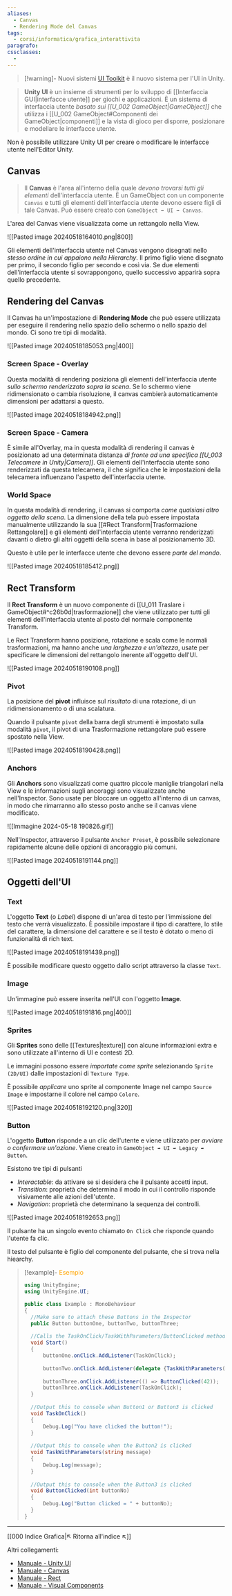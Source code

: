 ```yaml
---
aliases:
  - Canvas
  - Rendering Mode del Canvas
tags:
  - corsi/informatica/grafica_interattivita
paragrafo: 
cssclasses:
  - 
---
```

> [!warning]- Nuovi sistemi
>[UI Toolkit](https://docs.unity3d.com/Manual/UIElements.html) è il nuovo sistema per l'UI in Unity.

>**Unity UI** è un insieme di strumenti per lo sviluppo di [[Interfaccia GUI|interfacce utente]] per giochi e applicazioni. È un sistema di interfaccia utente *basato sui [[U_002 GameObject|GameObject]]* che utilizza i [[U_002 GameObject#Componenti dei GameObject|componenti]] e la vista di gioco per disporre, posizionare e modellare le interfacce utente. 

Non è possibile utilizzare Unity UI per creare o modificare le interfacce utente nell'Editor Unity. 

## Canvas
>Il **Canvas** è l'area all'interno della quale *devono trovarsi tutti gli elementi* dell'interfaccia utente. È un GameObject con un componente `Canvas` e tutti gli elementi dell'interfaccia utente devono essere figli di tale Canvas. Può essere creato con `GameObject ➡️ UI ➡️ Canvas`.

L'area del Canvas viene visualizzata come un rettangolo nella View.

![[Pasted image 20240518164010.png|800]]

Gli elementi dell'interfaccia utente nel Canvas vengono disegnati nello *stesso ordine in cui appaiono nella Hierarchy*. Il primo figlio viene disegnato per primo, il secondo figlio per secondo e così via. Se due elementi dell'interfaccia utente si sovrappongono, quello successivo apparirà sopra quello precedente.

## Rendering del Canvas
Il Canvas ha un'impostazione di **Rendering Mode** che può essere utilizzata per eseguire il rendering nello spazio dello schermo o nello spazio del mondo. Ci sono tre tipi di modalità.

![[Pasted image 20240518185053.png|400]]

### Screen Space - Overlay
Questa modalità di rendering posiziona gli elementi dell'interfaccia utente *sullo schermo renderizzato sopra la scena*. Se lo schermo viene ridimensionato o cambia risoluzione, il canvas cambierà automaticamente dimensioni per adattarsi a questo.

![[Pasted image 20240518184942.png]]

### Screen Space - Camera
È simile all'Overlay, ma in questa modalità di rendering il canvas è posizionato ad una determinata distanza *di fronte ad una specifica [[U_003 Telecamere in Unity|Camera]]*. Gli elementi dell'interfaccia utente sono renderizzati da questa telecamera, il che significa che le impostazioni della telecamera influenzano l'aspetto dell'interfaccia utente. 

### World Space
In questa modalità di rendering, il canvas si comporta *come qualsiasi altro oggetto della scena*. La dimensione della tela può essere impostata manualmente utilizzando la sua [[#Rect Transform|Trasformazione Rettangolare]] e gli elementi dell'interfaccia utente verranno renderizzati davanti o dietro gli altri oggetti della scena in base al posizionamento 3D. 

Questo è utile per le interfacce utente che devono essere *parte del mondo*.

![[Pasted image 20240518185412.png]]

## Rect Transform
Il **Rect Transform** è un nuovo componente di [[U_011 Traslare i GameObject#^c26b0d|trasformazione]] che viene utilizzato per tutti gli elementi dell'interfaccia utente al posto del normale componente Transform.

Le Rect Transform hanno posizione, rotazione e scala come le normali trasformazioni, ma hanno anche *una larghezza e un'altezza*, usate per specificare le dimensioni del rettangolo inerente all'oggetto dell'UI.

![[Pasted image 20240518190108.png]]

### Pivot
La posizione del **pivot** influisce sul *risultato* di una rotazione, di un ridimensionamento o di una scalatura. 

Quando il pulsante `pivot` della barra degli strumenti è impostato sulla modalità `pivot`, il pivot di una Trasformazione rettangolare può essere spostato nella View.

![[Pasted image 20240518190428.png]]

### Anchors

Gli **Anchors** sono visualizzati come quattro piccole maniglie triangolari nella View e le informazioni sugli ancoraggi sono visualizzate anche nell'Inspector.
Sono usate per bloccare un oggetto all'interno di un canvas, in modo che rimarranno allo stesso posto anche se il canvas viene modificato.

![[Immagine 2024-05-18 190826.gif]]

Nell'Inspector, attraverso il pulsante `Anchor Preset`, è possibile selezionare rapidamente alcune delle opzioni di ancoraggio più comuni.

![[Pasted image 20240518191144.png]]

## Oggetti dell'UI

### Text
L'oggetto **Text** (o *Label*) dispone di un'area di testo per l'immissione del testo che verrà visualizzato. È possibile impostare il tipo di carattere, lo stile del carattere, la dimensione del carattere e se il testo è dotato o meno di funzionalità di rich text.

![[Pasted image 20240518191439.png]]

È possibile modificare questo oggetto dallo script attraverso la classe `Text`.

### Image
Un'immagine può essere inserita nell'UI con l'oggetto **Image**.

![[Pasted image 20240518191816.png|400]]

### Sprites
Gli **Sprites** sono delle [[Textures|texture]] con alcune informazioni extra e sono utilizzate all'interno di UI e contesti 2D.

Le immagini possono essere *importate come sprite* selezionando `Sprite (2D/UI)` dalle impostazioni di `Texture Type`.

È possibile *applicare* uno sprite al componente Image nel campo `Source Image` e impostarne il colore nel campo `Colore`.



![[Pasted image 20240518192120.png|320]]

### Button

L'oggetto **Button** risponde a un clic dell'utente e viene utilizzato per *avviare o confermare un'azione*. Viene creato in `GameObject ➡️ UI ➡️ Legacy ➡️ Button`.

Esistono tre tipi di pulsanti
- *Interactable*: da attivare se si desidera che il pulsante accetti input.
- *Transition*: proprietà che determina il modo in cui il controllo risponde visivamente alle azioni dell'utente.
- *Navigation*: proprietà che determinano la sequenza dei controlli.

![[Pasted image 20240518192653.png]]

Il pulsante ha un singolo evento chiamato `On Click` che risponde quando l'utente fa clic.

Il testo del pulsante è figlio del componente del pulsante, che si trova nella hiearchy.

> [!example]- <font color="orange">Esempio</font>
>```CS
>using UnityEngine;
>using UnityEngine.UI;
>
>public class Example : MonoBehaviour 
>{
>	//Make sure to attach these Buttons in the Inspector
>	public Button buttonOne, buttonTwo, buttonThree;
>	
>	//Calls the TaskOnClick/TaskWithParameters/ButtonClicked method when you click the Button
>	void Start() 
>	{ 
>		buttonOne.onClick.AddListener(TaskOnClick);
>		
>		buttonTwo.onClick.AddListener(delegate {TaskWithParameters("Hello"); });
>		
>		buttonThree.onClick.AddListener(() => ButtonClicked(42));
>		buttonThree.onClick.AddListener(TaskOnClick); 
>	}
>	
>	//Output this to console when Button1 or Button3 is clicked 
>	void TaskOnClick() 
>	{ 
>		Debug.Log("You have clicked the button!"); 
>	}
>	
>	//Output this to console when the Button2 is clicked
>	void TaskWithParameters(string message) 
>	{ 
>		Debug.Log(message); 
>	}
>	
>	//Output this to console when the Button3 is clicked
>	void ButtonClicked(int buttonNo) 
>	{  
>		Debug.Log("Button clicked = " + buttonNo); 
>	} 
>}
>```

___
[[000 Indice Grafica|↖ Ritorna all'indice ↖]]

Altri collegamenti: 
- [Manuale - Unity UI](https://docs.unity3d.com/Packages/com.unity.ugui@2.0/manual/index.html)
- [Manuale - Canvas](https://docs.unity3d.com/Packages/com.unity.ugui@2.0/manual/UICanvas.html)
- [Manuale - Rect](https://docs.unity3d.com/Packages/com.unity.ugui@2.0/manual/UIBasicLayout.html)
- [Manuale - Visual Components](https://docs.unity3d.com/Packages/com.unity.ugui@2.0/manual/UIVisualComponents.html)